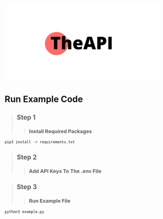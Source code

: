 ![alt text](https://github.com/johnyg127/TheAPI/raw/main/TheAPI.png)

# Run Example Code

> ## Step 1
>> ### Install Required Packages
```py
pip3 install -r requirements.txt
```
> ## Step 2
>> ### Add API Keys To The .env File

> ## Step 3
> > ### Run Example File
```py
python3 example.py
```
